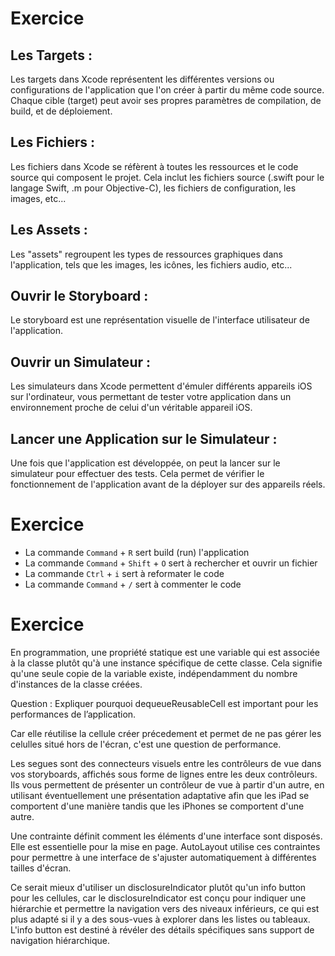 # Exercice

## Les Targets :
Les targets dans Xcode représentent les différentes versions ou configurations de l'application que l'on créer à partir du même code source. Chaque cible (target) peut avoir ses propres paramètres de compilation, de build, et de déploiement. 
## Les Fichiers :
Les fichiers dans Xcode se réfèrent à toutes les ressources et le code source qui composent le projet. Cela inclut les fichiers source (.swift pour le langage Swift, .m pour Objective-C), les fichiers de configuration, les images, etc...
## Les Assets :
Les "assets" regroupent les types de ressources graphiques dans l'application, tels que les images, les icônes, les fichiers audio, etc... 
## Ouvrir le Storyboard :
Le storyboard est une représentation visuelle de l'interface utilisateur de l'application.
## Ouvrir un Simulateur :
Les simulateurs dans Xcode permettent d'émuler différents appareils iOS sur l'ordinateur, vous permettant de tester votre application dans un environnement proche de celui d'un véritable appareil iOS.
## Lancer une Application sur le Simulateur :
Une fois que l'application est développée, on peut la lancer sur le simulateur pour effectuer des tests. Cela permet de vérifier le fonctionnement de l'application avant de la déployer sur des appareils réels.

# Exercice

- La commande `Command` + `R` sert build (run) l'application
- La commande `Command` + `Shift` + `O` sert à rechercher et ouvrir un fichier
- La commande `Ctrl` + `i` sert à reformater le code
- La commande `Command` + `/` sert à commenter le code

# Exercice
En programmation, une propriété statique est une variable qui est associée à la classe plutôt qu'à une instance spécifique de cette classe. Cela signifie qu'une seule copie de la variable existe, indépendamment du nombre d'instances de la classe créées.

Question :  Expliquer pourquoi dequeueReusableCell est important pour les performances de l’application.

Car elle réutilise la cellule créer précedement et permet de ne pas gérer les celulles situé hors de l'écran, c'est une question de performance.

Les segues sont des connecteurs visuels entre les contrôleurs de vue dans vos storyboards, affichés sous forme de lignes entre les deux contrôleurs. Ils vous permettent de présenter un contrôleur de vue à partir d'un autre, en utilisant éventuellement une présentation adaptative afin que les iPad se comportent d'une manière tandis que les iPhones se comportent d'une autre.

Une contrainte définit comment les éléments d'une interface sont disposés. Elle est essentielle pour la mise en page. AutoLayout utilise ces contraintes pour permettre à une interface de s'ajuster automatiquement à différentes tailles d'écran.

Ce serait mieux d'utiliser un disclosureIndicator plutôt qu'un info button pour les cellules, car le disclosureIndicator est conçu pour indiquer une hiérarchie et permettre la navigation vers des niveaux inférieurs, ce qui est plus adapté si il y a des sous-vues à explorer dans les listes ou tableaux. L'info button est destiné à révéler des détails spécifiques sans support de navigation hiérarchique.
